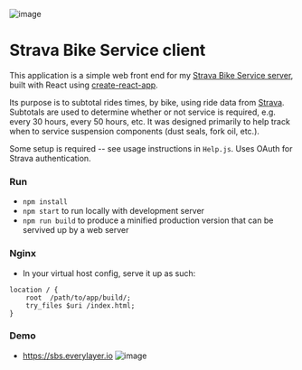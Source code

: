 ![image](https://github.com/clarkritchie/Strava-Bike-Service/blob/master/api_logo_pwrdBy_strava_stack_gray.png?raw=true)

# Strava Bike Service client

This application is a simple web front end for my [Strava Bike Service server](https://github.com/clarkritchie/strava-bike-service-server), built with React using [create-react-app](https://github.com/facebookincubator/create-react-app).

Its purpose is to subtotal rides times, by bike, using ride data from [Strava](http://www.strava.com).  Subtotals are used to determine whether or not service is required, e.g. every 30 hours, every 50 hours, etc.  It was designed primarily to help track when to service suspension components (dust seals, fork oil, etc.).

Some setup is required -- see usage instructions in `Help.js`.  Uses OAuth for Strava authentication.

### Run
* `npm install`
* `npm start` to run locally with development server
* `npm run build` to produce a minified production version that can be servived up by a web server

### Nginx
* In your virtual host config, serve it up as such:
```
location / {
    root  /path/to/app/build/;
    try_files $uri /index.html;
}
```

### Demo
* https://sbs.everylayer.io
![image](http://g.recordit.co/EZECP0qG33.gif)
